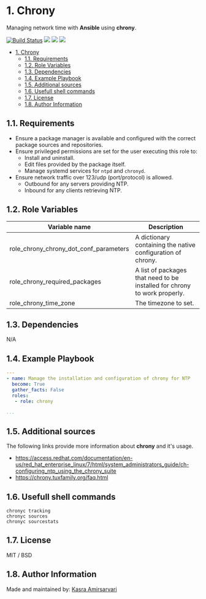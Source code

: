 # 1. Chrony

Managing network time with **Ansible** using **chrony**.

[![Build Status](https://travis-ci.org/Caseraw/ansible_role_chrony.svg?branch=master)](https://travis-ci.org/Caseraw/ansible_role_chrony) [<img src="https://img.shields.io/ansible/role/44669">](https://galaxy.ansible.com/caseraw/ansible_role_chrony) [<img src="https://img.shields.io/ansible/role/d/44669">](https://galaxy.ansible.com/caseraw/ansible_role_chrony) [<img src="https://img.shields.io/ansible/quality/44669">](https://galaxy.ansible.com/caseraw/ansible_role_chrony)

<!-- TOC -->

- [1. Chrony](#1-chrony)
  - [1.1. Requirements](#11-requirements)
  - [1.2. Role Variables](#12-role-variables)
  - [1.3. Dependencies](#13-dependencies)
  - [1.4. Example Playbook](#14-example-playbook)
  - [1.5. Additional sources](#15-additional-sources)
  - [1.6. Usefull shell commands](#16-usefull-shell-commands)
  - [1.7. License](#17-license)
  - [1.8. Author Information](#18-author-information)

<!-- /TOC -->

## 1.1. Requirements

- Ensure a package manager is available and configured with the correct package sources and repositories.
- Ensure privileged permissions are set for the user executing this role to:
  - Install and uninstall.
  - Edit files provided by the package itself.
  - Manage systemd services for `ntpd` and `chronyd`.
- Ensure network traffic over 123/udp (port/protocol) is allowed.
  - Outbound for any servers providing NTP.
  - Inbound for any clients retrieving NTP.

## 1.2. Role Variables

| Variable name | Description |
|---------------|-------------|
| role_chrony_chrony_dot_conf_parameters | A dictionary containing the native configuration of chrony. |
| role_chrony_required_packages | A list of packages that need to be installed for chrony to work properly. |
| role_chrony_time_zone | The timezone to set. |

## 1.3. Dependencies

N/A

## 1.4. Example Playbook

```yaml
---
- name: Manage the installation and configuration of chrony for NTP
  become: True
  gather_facts: False
  roles:
   - role: chrony

...
```

## 1.5. Additional sources

The following links provide more information about **chrony** and it's usage.

- <https://access.redhat.com/documentation/en-us/red_hat_enterprise_linux/7/html/system_administrators_guide/ch-configuring_ntp_using_the_chrony_suite>
- <https://chrony.tuxfamily.org/faq.html>

## 1.6. Usefull shell commands

```shell
chronyc tracking
chronyc sources
chronyc sourcestats
```

## 1.7. License

MIT / BSD

## 1.8. Author Information

Made and maintained by: [Kasra Amirsarvari](https://www.linkedin.com/in/caseraw)
